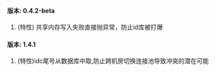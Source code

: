 #### 版本: 0.4.2-beta
1. (特性) 共享内存写入失败直接抛异常，防止id库被打爆
#### 版本: 1.4.1
1. (特性)idc尾号从数据库中取,防止跨机房切换连接池导致冲突的潜在可能
